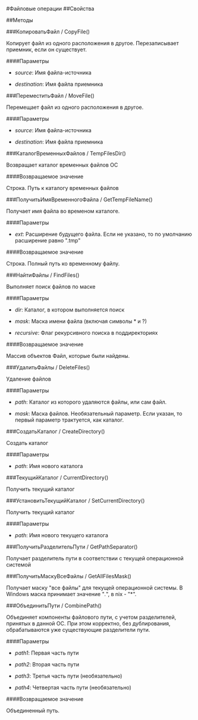
#Файловые операции
##Свойства
    
##Методы
    
###КопироватьФайл / CopyFile()
    
    
    
Копирует файл из одного расположения в другое. Перезаписывает приемник, если он существует.


  
  
####Параметры

* *source*: Имя файла-источника

* *destination*: Имя файла приемника

###ПереместитьФайл / MoveFile()
    
    
    
Перемещает файл из одного расположения в другое.


  
  
####Параметры

* *source*: Имя файла-источника

* *destination*: Имя файла приемника

###КаталогВременныхФайлов / TempFilesDir()
    
    
    
Возвращает каталог временных файлов ОС


  
  
####Возвращаемое значение

Строка. Путь к каталогу временных файлов

  
###ПолучитьИмяВременногоФайла / GetTempFileName()
    
    
    
Получает имя файла во временом каталоге.


  
  
####Параметры

* *ext*: Расширение будущего файла. Если не указано, то по умолчанию расширение равно ".tmp"

####Возвращаемое значение

Строка. Полный путь ко временному файлу.

  
###НайтиФайлы / FindFiles()
    
    
    
Выполняет поиск файлов по маске


  
  
####Параметры

* *dir*: Каталог, в котором выполняется поиск

* *mask*: Маска имени файла (включая символы * и ?)

* *recursive*: Флаг рекурсивного поиска в поддиректориях

####Возвращаемое значение

Массив объектов Файл, которые были найдены.

  
###УдалитьФайлы / DeleteFiles()
    
    
    
Удаление файлов


  
  
####Параметры

* *path*: Каталог из которого удаляются файлы, или сам файл.

* *mask*: Маска файлов. Необязательный параметр. Если указан, то первый параметр трактуется, как каталог.

###СоздатьКаталог / CreateDirectory()
    
    
    
Создать каталог


  
  
####Параметры

* *path*: Имя нового каталога

###ТекущийКаталог / CurrentDirectory()
    
    
    
Получить текущий каталог


  
  
###УстановитьТекущийКаталог / SetCurrentDirectory()
    
    
    
Получить текущий каталог


  
  
####Параметры

* *path*: Имя нового текущего каталога

###ПолучитьРазделительПути / GetPathSeparator()
    
    
    
Получает разделитель пути в соответствии с текущей операционной системой


  
  
###ПолучитьМаскуВсеФайлы / GetAllFilesMask()
    
    
    
Получает маску "все файлы" для текущей операционной системы.
В Windows маска принимает значение "*.*", в nix - "*".


  
  
###ОбъединитьПути / CombinePath()
    
    
    
Объединяет компоненты файлового пути, с учетом разделителей, принятых в данной ОС.
При этом корректно, без дублирования, обрабатываются уже существующие разделители пути.


  
  
####Параметры

* *path1*: Первая часть пути

* *path2*: Вторая часть пути

* *path3*: Третья часть пути (необязательно)

* *path4*: Четвертая часть пути (необязательно)

####Возвращаемое значение

Объединенный путь.

  